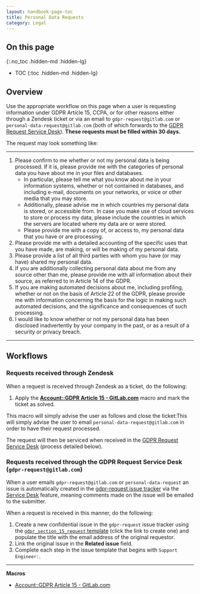 ```yaml
---
layout: handbook-page-toc
title: Personal Data Requests
category: Legal
---
```


## On this page
{:.no_toc .hidden-md .hidden-lg}

- TOC
{:toc .hidden-md .hidden-lg}

## Overview

Use the appropriate workflow on this page when a user is requesting information under GDPR Article 15, CCPA, or for other reasons either through a Zendesk ticket or via an email to `gdpr-request@gitlab.com` or `personal-data-request@gitlab.com` (both of which forwards to the [GDPR Request Service Desk](https://gitlab.com/gitlab-com/gdpr-request/issues/service_desk)). **These requests must be filled within 30 days.**

The request may look something like:

---

1. Please confirm to me whether or not my personal data is being processed. If it is, please provide me with the categories of personal data you have about me in your files and databases.
    - In particular, please tell me what you know about me in your information systems, whether or not contained in databases, and including e-mail, documents on your networks, or voice or other media that you may store.
    - Additionally, please advise me in which countries my personal data is stored, or accessible from. In case you make use of cloud services to store or process my data, please include the countries in which the servers are located where my data are or were stored.
    - Please provide me with a copy of, or access to, my personal data that you have or are processing.
1. Please provide me with a detailed accounting of the specific uses that you have made, are making, or will be making of my personal data.
1. Please provide a list of all third parties with whom you have (or may have) shared my personal data.
1. If you are additionally collecting personal data about me from any source other than me, please provide me with all information about their source, as referred to in Article 14 of the GDPR.
1. If you are making automated decisions about me, including profiling, whether or not on the basis of Article 22 of the GDPR, please provide me with information concerning the basis for the logic in making such automated decisions, and the significance and consequences of such processing.
1. I would like to know whether or not my personal data has been disclosed inadvertently by your company in the past, or as a result of a security or privacy breach.

---

## Workflows

### Requests received through Zendesk

When a request is received through Zendesk as a ticket, do the following:

1. Apply the [**Account::GDPR Article 15 - GitLab.com**](https://gitlab.zendesk.com/agent/admin/macros/360027176693) macro and mark the ticket as solved.

This macro will simply advise the user as follows and close the ticket:This will simply advise the user to email `personal-data-request@gitlab.com` in order to have their request processed.

The request will then be serviced when received in the [GDPR Request Service Desk](https://gitlab.com/gitlab-com/gdpr-request/issues/service_desk) (process detailed below).

### Requests received through the GDPR Request Service Desk (`gdpr-request@gitlab.com`)

When a user emails `gdpr-request@gitlab.com` or `personal-data-request` an issue is automatically created in the [gdpr-request issue tracker](https://gitlab.com/gitlab-com/gdpr-request/issues) via the [Service Desk](https://docs.gitlab.com/ee/user/project/service_desk.html) feature, meaning comments made on the issue will be emailed to the submitter.

When a request is received in this manner, do the following:

1. Create a new confidential issue in the `gdpr-request` issue tracker using the [`gdpr_section_15_request` template](https://gitlab.com/gitlab-com/gdpr-request/issues/new?issuable_template=gdpr_section_15_request) (click the link to create one) and populate the title with the email address of the original requestor.
1. Link the original issue in the **Related issue** field.
1. Complete each step in the issue template that begins with `Support Engineer:`.

---

**Macros**

* [Account::GDPR Article 15 - GitLab.com](https://gitlab.zendesk.com/agent/admin/macros/360027176693)

